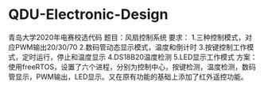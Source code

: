 # QDU-Electronic-Design
青岛大学2020年电赛校选代码
题目：风扇控制系统
要求：
    1.三种控制模式，对应PWM输出20/30/70
    2.数码管动态显示模式，温度和倒计时
    3.按键控制工作模式，定时运行，停止和温度显示
    4.DS18B20温度检测
    5.LED显示工作模式
方案：使用freeRTOS，设置了六个进程，分别为控制中心，按键检测，温度检测，数码管显示，PWM输出，LED显示。又在原有功能的基础上添加了红外遥控功能。
